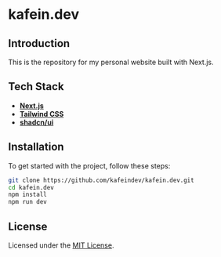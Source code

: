 # kafein.dev

## Introduction

This is the repository for my personal website built with Next.js.

## Tech Stack

- [**Next.js**](https://nextjs.org/)
- [**Tailwind CSS**](https://tailwindcss.com/)
- [**shadcn/ui**](https://ui.shadcn.com/)

## Installation

To get started with the project, follow these steps:

```sh
git clone https://github.com/kafeindev/kafein.dev.git
cd kafein.dev
npm install
npm run dev
```

## License

Licensed under the [MIT License](https://github.com/kafeindev/kafein.dev/blob/master/LICENSE).
